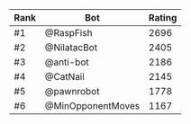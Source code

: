 Rank|Bot|Rating
---|---|---
#1|@RaspFish|2696
#2|@NilatacBot|2405
#3|@anti-bot|2186
#4|@CatNail|2145
#5|@pawnrobot|1778
#6|@MinOpponentMoves|1167
